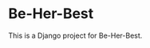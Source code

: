 # Be-Her-Best 

This is a Django project for Be-Her-Best.

<!-- Forcing a new deployment on Render --> 